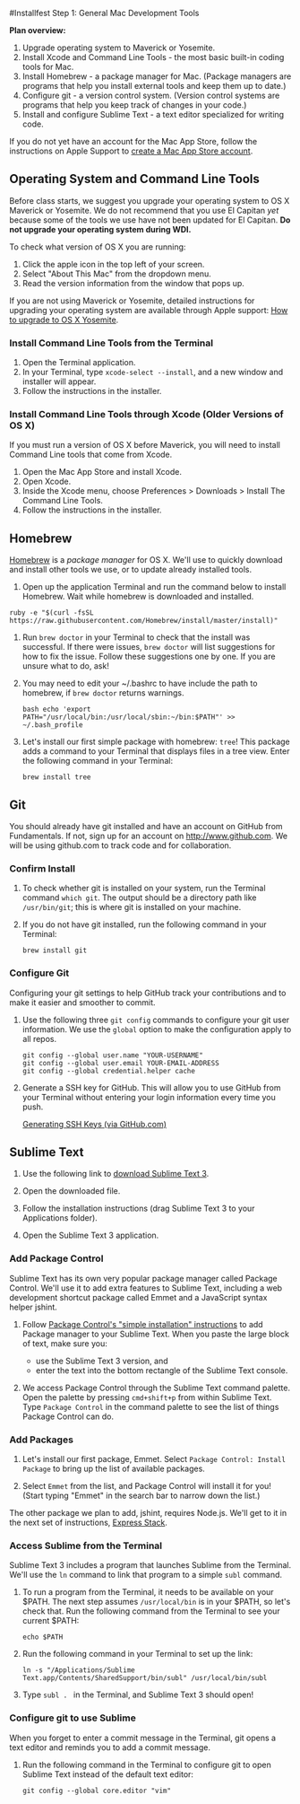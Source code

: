 #Installfest Step 1: General Mac Development Tools


**Plan overview:**

1. Upgrade operating system to Maverick or Yosemite.   
1. Install Xcode and Command Line Tools - the most basic built-in coding tools for Mac.  
2. Install Homebrew - a package manager for Mac.  (Package managers are programs that help you install external tools and keep them up to date.)
3. Configure git - a version control system. (Version control systems are programs that help you keep track of changes in your code.)
4. Install and configure Sublime Text - a text editor specialized for writing code.

If you do not yet have an account for the Mac App Store, follow the instructions on Apple Support to <a href="https://support.apple.com/kb/PH11499?locale=en_US" target="_blank">create a Mac App Store account</a>.

## Operating System and Command Line Tools

Before class starts, we suggest you upgrade your operating system to OS X Maverick or Yosemite. We do not recommend that you use El Capitan *yet* because some of the tools we use have not been updated for El Capitan.  **Do not upgrade your operating system during WDI.** 

To check what version of OS X you are running:  
1. Click the apple icon in the top left of your screen.  
2. Select "About This Mac" from the dropdown menu.   
3. Read the version information from the window that pops up.   

If you are not using Maverick or Yosemite, detailed instructions for upgrading your operating system are available through Apple support: <a href="https://www.apple.com/support/osx/upgrade/" target="_blank">How to upgrade to OS X Yosemite</a>.

### Install Command Line Tools from the Terminal

1. Open the Terminal application.
2. In your Terminal, type `xcode-select --install`, and a new window and installer will appear. 
3. Follow the instructions in the installer. 


### Install Command Line Tools through Xcode (Older Versions of OS X)

If you must run a version of OS X before Maverick, you will need to install Command Line tools that come from Xcode.

1. Open the Mac App Store and install Xcode.
1. Open Xcode.
1. Inside the Xcode menu, choose Preferences > Downloads > Install The Command Line Tools.
1. Follow the instructions in the installer.

## Homebrew

<a href="http://brew.sh/" target="_blank">Homebrew</a> is a *package manager* for OS X.  We'll use to quickly download and install other tools we use, or to update already installed tools. 

1. Open up the application Terminal and run the command below to install Homebrew. Wait while homebrew is downloaded and installed.

```
ruby -e "$(curl -fsSL https://raw.githubusercontent.com/Homebrew/install/master/install)"
```

<!-- @TODO - image 
![image](./install_brew.png) -->

1. Run `brew doctor` in your Terminal to check that the install was successful. If there were issues, `brew doctor` will list suggestions for how to fix the issue.  Follow these suggestions one by one. If you are unsure what to do, ask!

1. You may need to edit your ~/.bashrc to have include the path to homebrew, if `brew doctor` returns warnings.

	```
	bash echo 'export PATH="/usr/local/bin:/usr/local/sbin:~/bin:$PATH"' >> ~/.bash_profile
	```

1. Let's install our first simple package with homebrew: `tree`!  This package adds a command to your Terminal that displays files in a tree view.  Enter the following command in your Terminal:

	```
	brew install tree
	```


## Git

You should already have git installed and have an account on GitHub from Fundamentals. If not, sign up for an account on <a href="http://www.github.com" target="_blank">http://www.github.com</a>. We will be using github.com to track code and for collaboration. 

### Confirm Install

1. To check whether git is installed on your system, run the Terminal command `which git`. The output should be a directory path like `/usr/bin/git`; this is where git is installed on your machine.


1. If you do not have git installed, run the following command in your Terminal:

	```
	brew install git
	```

### Configure Git

Configuring your git settings to help GitHub track your contributions and to make it easier and smoother to commit. 

1. Use the following three `git config` commands to configure your git user information. We use the `global` option to make the configuration apply to all repos.
  
	```
	git config --global user.name "YOUR-USERNAME"
	git config --global user.email YOUR-EMAIL-ADDRESS
	git config --global credential.helper cache
	```

1. Generate a SSH key for GitHub. This will allow you to use GitHub from your Terminal without entering your login information every time you push.

     [Generating SSH Keys (via GitHub.com)](https://help.github.com/articles/generating-ssh-keys)

## Sublime Text

1. Use the following link to <a href="http://c758482.r82.cf2.rackcdn.com/Sublime%20Text%20Build%203083.dmg">download Sublime Text 3</a>. 

1. Open the downloaded file.

1. Follow the installation instructions (drag Sublime Text 3 to your Applications folder).

1. Open the Sublime Text 3 application. 

### Add Package Control

Sublime Text has its own very popular package manager called Package Control. We'll use it to add extra features to Sublime Text, including a web development shortcut package called Emmet and a JavaScript syntax helper jshint.

1. Follow <a href="" target="_blank">Package Control's  "simple installation" instructions</a> to add Package manager to your Sublime Text. When you paste the large block of text, make sure you:
   -  use the Sublime Text 3 version, and   
   -  enter the text into the bottom rectangle of the Sublime Text console.

1. We access Package Control through the Sublime Text command palette. Open the palette by pressing `cmd+shift+p` from within Sublime Text. Type `Package Control`  in the command palette to see the list of things Package Control can do.


### Add Packages

1. Let's install our first package, Emmet.  Select `Package Control: Install Package` to bring up the list of available packages. 

1. Select `Emmet` from the list, and Package Control will install it for you!  (Start typing "Emmet" in the search bar to narrow down the list.)

The other package we plan to add, jshint, requires Node.js.  We'll get to it in the next set of instructions, <a href="https://github.com/sf-wdi-22-23/installfest/blob/master/express_stack.md" target="_blank">Express Stack</a>.

### Access Sublime from the Terminal

Sublime Text 3 includes a program that launches Sublime from the Terminal.  We'll use the `ln` command to link that program to a simple `subl` command. 

1. To run a program from the Terminal, it needs to be available on your $PATH. The next step assumes `/usr/local/bin` is in your $PATH, so let's check that.  Run the following command from the Terminal to see your current $PATH:
	
	```
	echo $PATH
	```

1. Run the following command in your Terminal to set up the link:
	```
	ln -s "/Applications/Sublime Text.app/Contents/SharedSupport/bin/subl" /usr/local/bin/subl
	```

1. Type `subl . ` in the Terminal, and Sublime Text 3 should open!

### Configure git to use Sublime

When you forget to enter a commit message in the Terminal, git opens a text editor and reminds you to add a commit message.  

1. Run the following command in the Terminal to configure git to open Sublime Text instead of the default text editor:
	
	```
	git config --global core.editor "vim"
	```
